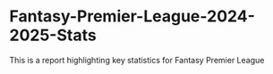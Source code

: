 # Fantasy-Premier-League-2024-2025-Stats
This is a report highlighting key statistics for Fantasy Premier League 
